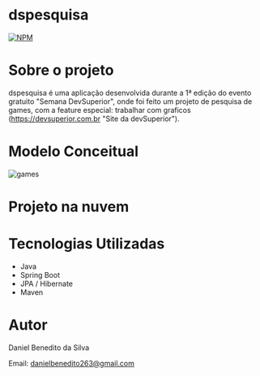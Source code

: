 # dspesquisa
[![NPM](https://img.shields.io/npm/l/react)](https://github.com/Daniel-BS-Dev/bootcamp-devsuperior/blob/main/LICENSE)

# Sobre o projeto

dspesquisa é uma aplicação desenvolvida durante a 1ª edição do evento gratuito "Semana DevSuperior", onde
foi feito um projeto de pesquisa de games, com a feature especial: trabalhar com graficos (https://devsuperior.com.br "Site da devSuperior"). 


# Modelo Conceitual
![games](https://user-images.githubusercontent.com/81425846/146615111-9ccfba72-0a91-4b48-bb55-ac62f7711795.png)

# Projeto na nuvem
   
# Tecnologias Utilizadas
   - Java
   - Spring Boot
   - JPA / Hibernate
   - Maven
  


# Autor 

Daniel Benedito da Silva

Email: danielbenedito263@gmail.com


